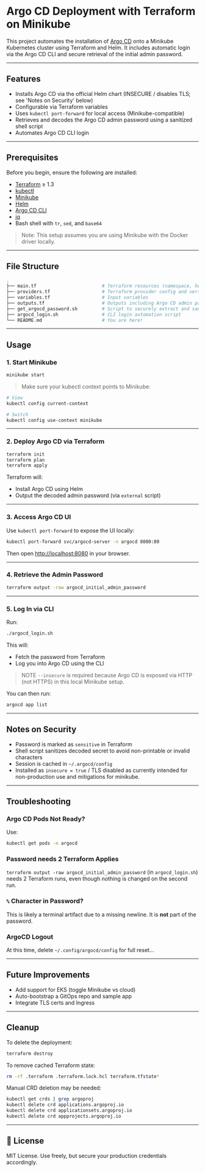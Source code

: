 # Argo CD Deployment with Terraform on Minikube

This project automates the installation of [Argo CD](https://argo-cd.readthedocs.io/en/stable/) onto a Minikube Kubernetes cluster using Terraform and Helm. It includes automatic login via the Argo CD CLI and secure retrieval of the initial admin password.

---

## Features

- Installs Argo CD via the official Helm chart (INSECURE / disables TLS; see 'Notes on Security' below)
- Configurable via Terraform variables
- Uses `kubectl port-forward` for local access (Minikube-compatible)
- Retrieves and decodes the Argo CD admin password using a sanitized shell script
- Automates Argo CD CLI login

---

## Prerequisites

Before you begin, ensure the following are installed:

- [Terraform](https://developer.hashicorp.com/terraform/downloads) ≥ 1.3
- [kubectl](https://kubernetes.io/docs/tasks/tools/)
- [Minikube](https://minikube.sigs.k8s.io/docs/start/)
- [Helm](https://helm.sh/)
- [Argo CD CLI](https://argo-cd.readthedocs.io/en/stable/cli_installation/)
- [jq](https://stedolan.github.io/jq/)
- Bash shell with `tr`, `sed`, and `base64`

> Note: This setup assumes you are using Minikube with the Docker driver locally.

---

## File Structure

```bash
.
├── main.tf                        # Terraform resources (namespace, helm_release)
├── providers.tf                   # Terraform provider config and versions
├── variables.tf                   # Input variables
├── outputs.tf                     # Outputs including Argo CD admin password
├── get_argocd_password.sh         # Script to securely extract and sanitize the admin password
├── argocd_login.sh                # CLI login automation script
└── README.md                      # You are here!
```

---

## Usage

### 1. Start Minikube

```bash
minikube start
```

> Make sure your kubectl context points to Minikube:
```bash
# View
kubectl config current-context

# Switch
kubectl config use-context minikube
```

---

### 2. Deploy Argo CD via Terraform

```bash
terraform init
terraform plan
terraform apply
```

Terraform will:
- Install Argo CD using Helm
- Output the decoded admin password (via `external` script)

---

### 3. Access Argo CD UI

Use `kubectl port-forward` to expose the UI locally:

```bash
kubectl port-forward svc/argocd-server -n argocd 8080:80
```

Then open [http://localhost:8080](http://localhost:8080) in your browser.

---

### 4. Retrieve the Admin Password

```bash
terraform output -raw argocd_initial_admin_password
```

---

### 5. Log In via CLI

Run:

```bash
./argocd_login.sh
```

This will:
- Fetch the password from Terraform
- Log you into Argo CD using the CLI

> NOTE `--insecure` is required because Argo CD is exposed via HTTP (not HTTPS) in this local Minikube setup.

You can then run:
```bash
argocd app list
```

---

## Notes on Security

- Password is marked as `sensitive` in Terraform
- Shell script sanitizes decoded secret to avoid non-printable or invalid characters
- Session is cached in `~/.argocd/config`
- Installed as `insecure = true` / TLS disabled as currently intended for non-production use and mitigations for minikube.

---

## Troubleshooting

### Argo CD Pods Not Ready?
Use:
```bash
kubectl get pods -n argocd
```

### Password needs 2 Terraform Applies
`terraform output -raw argocd_initial_admin_password` (in `argocd_login.sh`) needs 2 Terraform runs, even though nothing is changed on the second run.

### `%` Character in Password?
This is likely a terminal artifact due to a missing newline. It is **not** part of the password.

### ArgoCD Logout
At this time, delete `~/.config/argocd/config` for full reset...

---

## Future Improvements

- Add support for EKS (toggle Minikube vs cloud)
- Auto-bootstrap a GitOps repo and sample app
- Integrate TLS certs and Ingress

---

## Cleanup

To delete the deployment:

```bash
terraform destroy
```

To remove cached Terraform state:

```bash
rm -rf .terraform .terraform.lock.hcl terraform.tfstate*
```

Manual CRD deletion may be needed:

```bash
kubectl get crds | grep argoproj
kubectl delete crd applications.argoproj.io
kubectl delete crd applicationsets.argoproj.io
kubectl delete crd appprojects.argoproj.io
```

---

## 📄 License

MIT License. Use freely, but secure your production credentials accordingly.
